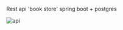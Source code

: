 Rest api 'book store'
spring boot + postgres

![api](https://github.com/AndryuhaSW/bookStore/assets/58521853/f2e9026f-6024-4510-92bf-bd2ed7a0c76b)
